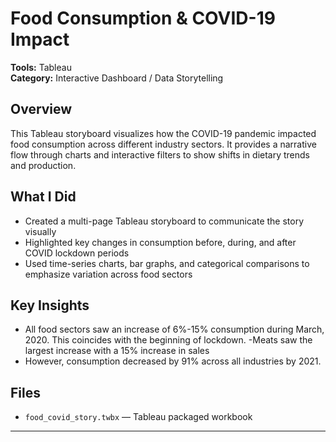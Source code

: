 # Food Consumption & COVID-19 Impact

**Tools:** Tableau  
**Category:** Interactive Dashboard / Data Storytelling

## Overview

This Tableau storyboard visualizes how the COVID-19 pandemic impacted food consumption across different industry sectors. It provides a narrative flow through charts and interactive filters to show shifts in dietary trends and production.

## What I Did

- Created a multi-page Tableau storyboard to communicate the story visually
- Highlighted key changes in consumption before, during, and after COVID lockdown periods
- Used time-series charts, bar graphs, and categorical comparisons to emphasize variation across food sectors

## Key Insights

- All food sectors saw an increase of 6%-15% consumption during March, 2020. This coincides with the beginning of lockdown.
  -Meats saw the largest increase with a 15% increase in sales
- However, consumption decreased by 91% across all industries by 2021.

## Files

- `food_covid_story.twbx` — Tableau packaged workbook

---
